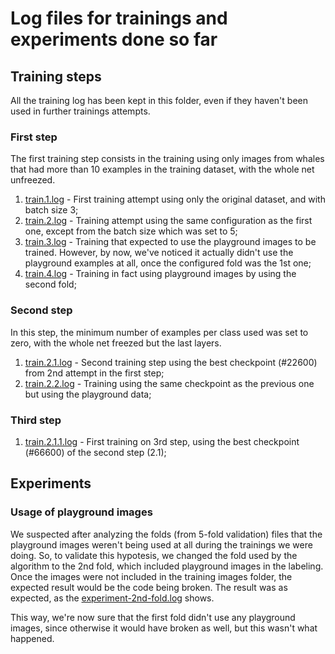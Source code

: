# Log files for trainings and experiments done so far

## Training steps

All the training log has been kept in this folder, even if they haven't been used in further trainings attempts.

### First step

The first training step consists in the training using only images from whales that had more than 10 examples in the training dataset, with the whole net unfreezed.

1. [train.1.log][1] - First training attempt using only the original dataset, and with batch size 3;
2. [train.2.log][2] - Training attempt using the same configuration as the first one, except from the batch size which was set to 5;
3. [train.3.log][3] - Training that expected to use the playground images to be trained. However, by now, we've noticed it actually didn't use the playground examples at all, once the configured fold was the 1st one;
4. [train.4.log][7] - Training in fact using playground images by using the second fold;

### Second step

In this step, the minimum number of examples per class used was set to zero, with the whole net freezed but the last layers.

1. [train.2.1.log][4] - Second training step using the best checkpoint (#22600) from 2nd attempt in the first step;
2. [train.2.2.log][5] - Training using the same checkpoint as the previous one but using the playground data;

### Third step

1. [train.2.1.1.log][6] - First training on 3rd step, using the best checkpoint (#66600) of the second step (2.1);

## Experiments

### Usage of playground images

We suspected after analyzing the folds (from 5-fold validation) files that the playground images weren't being used at all during the trainings we were doing. So, to validate this hypotesis, we changed the fold used by the algorithm to the 2nd fold, which included playground images in the labeling. Once the images were not included in the training images folder, the expected result would be the code being broken. The result was as expected, as the [experiment-2nd-fold.log][20] shows.

This way, we're now sure that the first fold didn't use any playground images, since otherwise it would have broken as well, but this wasn't what happened.

[1]: ./train.1.log
[2]: ./train.2.log
[3]: ./train.3.log
[4]: ./train.2.1.log
[5]: ./train.2.2.log
[6]: ./train.2.1.1.log
[7]: ./train.4.log

[20]: ./experiment-2nd-fold.log
